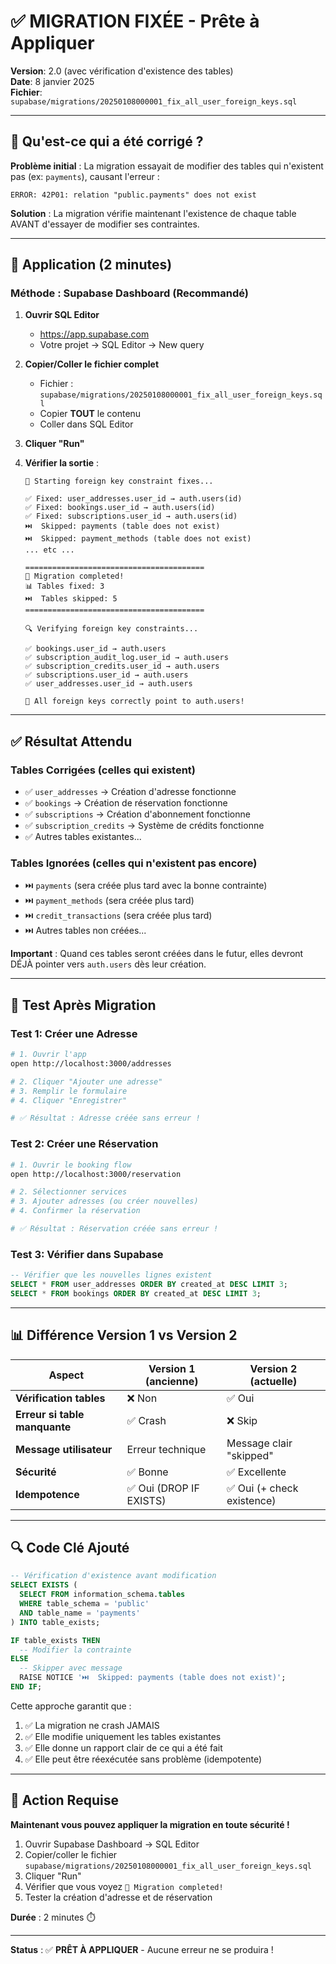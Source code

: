 # ✅ MIGRATION FIXÉE - Prête à Appliquer

**Version**: 2.0 (avec vérification d'existence des tables)  
**Date**: 8 janvier 2025  
**Fichier**: `supabase/migrations/20250108000001_fix_all_user_foreign_keys.sql`

---

## 🔧 Qu'est-ce qui a été corrigé ?

**Problème initial** : La migration essayait de modifier des tables qui n'existent pas (ex: `payments`), causant l'erreur :
```
ERROR: 42P01: relation "public.payments" does not exist
```

**Solution** : La migration vérifie maintenant l'existence de chaque table AVANT d'essayer de modifier ses contraintes.

---

## 🚀 Application (2 minutes)

### Méthode : Supabase Dashboard (Recommandé)

1. **Ouvrir SQL Editor**
   - https://app.supabase.com
   - Votre projet → SQL Editor → New query

2. **Copier/Coller le fichier complet**
   - Fichier : `supabase/migrations/20250108000001_fix_all_user_foreign_keys.sql`
   - Copier **TOUT** le contenu
   - Coller dans SQL Editor

3. **Cliquer "Run"**

4. **Vérifier la sortie** :
   ```
   🔧 Starting foreign key constraint fixes...
   
   ✅ Fixed: user_addresses.user_id → auth.users(id)
   ✅ Fixed: bookings.user_id → auth.users(id)
   ✅ Fixed: subscriptions.user_id → auth.users(id)
   ⏭️  Skipped: payments (table does not exist)
   ⏭️  Skipped: payment_methods (table does not exist)
   ... etc ...
   
   ========================================
   🎉 Migration completed!
   📊 Tables fixed: 3
   ⏭️  Tables skipped: 5
   ========================================
   
   🔍 Verifying foreign key constraints...
   
   ✅ bookings.user_id → auth.users
   ✅ subscription_audit_log.user_id → auth.users
   ✅ subscription_credits.user_id → auth.users
   ✅ subscriptions.user_id → auth.users
   ✅ user_addresses.user_id → auth.users
   
   🎉 All foreign keys correctly point to auth.users!
   ```

---

## ✅ Résultat Attendu

### Tables Corrigées (celles qui existent)
- ✅ `user_addresses` → Création d'adresse fonctionne
- ✅ `bookings` → Création de réservation fonctionne
- ✅ `subscriptions` → Création d'abonnement fonctionne
- ✅ `subscription_credits` → Système de crédits fonctionne
- ✅ Autres tables existantes...

### Tables Ignorées (celles qui n'existent pas encore)
- ⏭️  `payments` (sera créée plus tard avec la bonne contrainte)
- ⏭️  `payment_methods` (sera créée plus tard)
- ⏭️  `credit_transactions` (sera créée plus tard)
- ⏭️  Autres tables non créées...

**Important** : Quand ces tables seront créées dans le futur, elles devront DÉJÀ pointer vers `auth.users` dès leur création.

---

## 🧪 Test Après Migration

### Test 1: Créer une Adresse
```bash
# 1. Ouvrir l'app
open http://localhost:3000/addresses

# 2. Cliquer "Ajouter une adresse"
# 3. Remplir le formulaire
# 4. Cliquer "Enregistrer"

# ✅ Résultat : Adresse créée sans erreur !
```

### Test 2: Créer une Réservation
```bash
# 1. Ouvrir le booking flow
open http://localhost:3000/reservation

# 2. Sélectionner services
# 3. Ajouter adresses (ou créer nouvelles)
# 4. Confirmer la réservation

# ✅ Résultat : Réservation créée sans erreur !
```

### Test 3: Vérifier dans Supabase
```sql
-- Vérifier que les nouvelles lignes existent
SELECT * FROM user_addresses ORDER BY created_at DESC LIMIT 3;
SELECT * FROM bookings ORDER BY created_at DESC LIMIT 3;
```

---

## 📊 Différence Version 1 vs Version 2

| Aspect | Version 1 (ancienne) | Version 2 (actuelle) |
|--------|----------------------|----------------------|
| **Vérification tables** | ❌ Non | ✅ Oui |
| **Erreur si table manquante** | ✅ Crash | ❌ Skip |
| **Message utilisateur** | Erreur technique | Message clair "skipped" |
| **Sécurité** | ✅ Bonne | ✅ Excellente |
| **Idempotence** | ✅ Oui (DROP IF EXISTS) | ✅ Oui (+ check existence) |

---

## 🔍 Code Clé Ajouté

```sql
-- Vérification d'existence avant modification
SELECT EXISTS (
  SELECT FROM information_schema.tables 
  WHERE table_schema = 'public' 
  AND table_name = 'payments'
) INTO table_exists;

IF table_exists THEN
  -- Modifier la contrainte
ELSE
  -- Skipper avec message
  RAISE NOTICE '⏭️  Skipped: payments (table does not exist)';
END IF;
```

Cette approche garantit que :
1. ✅ La migration ne crash JAMAIS
2. ✅ Elle modifie uniquement les tables existantes
3. ✅ Elle donne un rapport clair de ce qui a été fait
4. ✅ Elle peut être réexécutée sans problème (idempotente)

---

## 🎯 Action Requise

**Maintenant vous pouvez appliquer la migration en toute sécurité !**

1. Ouvrir Supabase Dashboard → SQL Editor
2. Copier/coller le fichier `supabase/migrations/20250108000001_fix_all_user_foreign_keys.sql`
3. Cliquer "Run"
4. Vérifier que vous voyez `🎉 Migration completed!`
5. Tester la création d'adresse et de réservation

**Durée** : 2 minutes ⏱️

---

**Status** : ✅ **PRÊT À APPLIQUER** - Aucune erreur ne se produira !

